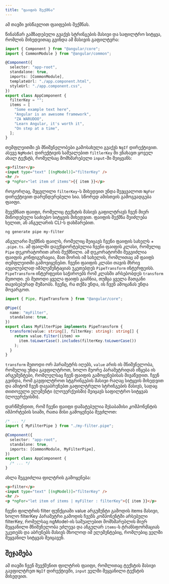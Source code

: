 ```yaml
---
title: "ფაიფის შექმნა"
---
```


ამ თავში ვისწავლით ფაიფების შექმნას.

წინასწარ გამზადებული გვაქვს სტრინგების მასივი და საფილტრო სიტყვა, რომლის
მიხედვითაც გვინდა ამ მასივის გაფილტვრა:

```ts
import { Component } from "@angular/core";
import { CommonModule } from "@angular/common";

@Component({
  selector: "app-root",
  standalone: true,
  imports: [CommonModule],
  templateUrl: "./app.component.html",
  styleUrl: "./app.component.css",
})
export class AppComponent {
  filterKey = "";
  items = [
    "Some example text here",
    "Angular is an awesome framework",
    "ZA WARUDOO",
    "Learn Angular, it's worth it",
    "On step at a time",
  ];
}
```

თემფლეითში ეს მნიშვნელობები გამოსახული გვაქვს `NgIf` დირექტივით.
ასევე `NgModel` დირექტივის საშუალებით `filtlerKey` ში ვნახავთ ყოველ
ახალ ტექსტს, რომელსაც მომხმარებელი `input`-ში შეიყვანს:

```html
<p>filter</p>
<input type="text" [(ngModel)]="filterKey" />
<hr />
<p *ngFor="let item of items">{{ item }}</p>
```

როგორღაც, შეცვლილი `filterKey`-ს მიხედვით უნდა შევცვალოთ
`NgFor` დირექტივით დარენდერებული სია. სწორედ ამისთვის გამოგვადგება ფაიფი.

შევქმნათ ფაიფი, რომელიც ტექსტის მასივს გაფილტრავს ჩვენ მიერ მიწოდებული
საძიებო სიტყვის მიხედვით. ფაიფის შექმნა შეიძლება ხელით, ან ანგულარის
CLI-ს დახმარებით.

```
ng generate pipe my-filter
```

ანგულარი შექმნის ფაილს, რომელიც შეიცავს ჩვენი ფაიფის სახელს + `.pipe.ts`.
ამ ფაილში დაექსpორტებულია ჩვენი ფაიფის კლასი, რომელიც `Pipe` დეკორატორით
არის შექმნილი. ამ დეკორატორში შეგვიძლია ფაიფის კონფიგურაცია, მათ შორის იმ
სახელის, რომლითაც ამ ფაიფს თემფლეითში გამოვიყენებთ. ჩვენი ფაიფის კლასი
თავის მხრივ აუცილებლად იმპლემენტაციას უკეთებდეს `PipeTransform` ინტერფეისს.
`PipeTransform` ინტერფეისი საჭიროებს რომ კლასში არსებობდეს `transform` მეთოდი.
ეს მეთოდი ყველა ფაიფს გააჩნია, თუმცა ყველა მათგანი თავისებურად მუშაობს.
ჩვენც, რა თქმა უნდა, ის ჩვენ ამოცანას უნდა მოვარგოთ.

```ts
import { Pipe, PipeTransform } from "@angular/core";

@Pipe({
  name: "myFilter",
  standalone: true,
})
export class MyFilterPipe implements PipeTransform {
  transform(value: string[], filterKey: string): string[] {
    return value.filter((item) =>
      item.toLowerCase().includes(filterKey.toLowerCase())
    );
  }
}
```

`transform` მეთოდი ორ პარამეტრს იღებს, `value` არის ის მნიშვნელობა, რომელიც
უნდა გავფილტროთ, ხოლო მეორე პარამეტრიდან იწყება ის არგუმენტები, რომლელსაც
ჩვენ ფაიფის გამოყენებისას მივაწვდით. ჩვენ გვინდა, რომ გავფილტროთ სტგრინგების მასივი
რაღაც სიტყვის მიხედვით და ამიტომ ჩვენ დავაბრუნებთ გაფილტრული სტრინგების მასივს,
სადაც თითოეული ელემენტი (ლოუერქეისში) შეიცავს საფილტრო სიტყვას (ლოუერქეისში).

დარწმუნდით, რომ ჩვენი ფაიფი დამატებულია შესაბამისი კომპონენტის იმპორტების სიაში,
რათა მისი გამოყენება შევძლოთ:

```ts
/* ... */
import { MyFilterPipe } from "./my-filter.pipe";

@Component({
  selector: "app-root",
  standalone: true,
  imports: [CommonModule, MyFilterPipe],
})
export class AppComponent {
  /* ... */
}
```

ახლა შეგვიძლია ფილტრის გამოყენება:

```html
<p>filter</p>
<input type="text" [(ngModel)]="filterKey" />
<hr />
<p *ngFor="let item of items | myFilter : filterKey">{{ item }}</p>
```

ჩვენი ფილტრის filter ფუნქციაში value არგუმენტი გამოდის items მასივი,
ხოლო filterKey პარამეტრი გამოდის ჩვენს კომპონენტში არსებული filterKey,
რომელსაც ngModel-ის საშუალებით მომხმარებლის მიერ შეყვანილი მნიშვნელობა ეძლევა
და ანგულარ `items`-ს ტრანსფორმაციას უკეთებს და აბრუნებს მასივს მხოლოდ იმ
ელემენტებიც, რომლებიც ველში შეყვანილ სიტყვას შეიცავენ.

## შეჯამება

ამ თავში ჩვენ შევქმენით ფილტრის ფაიფი, რომლითაც ტექსტის მასივი გავფილტრეთ
`NgIf` დირექტივში, `input` ველში შეყვანილი ტექსტის მიხედვით.
